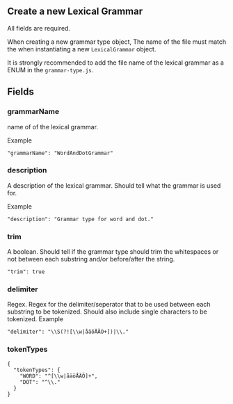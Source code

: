 
## Create a new Lexical Grammar

All fields are required.

When creating a new grammar type object, 
The name of the file must match the when instantiating a new ```LexicalGrammar``` object.  

It is strongly recommended to add the file name of the lexical grammar as a ENUM in the ```grammar-type.js```.

## Fields

### grammarName
name of of the lexical grammar. 

Example
```
"grammarName": "WordAndDotGrammar"
```

### description
A description of the lexical grammar. Should tell what the grammar is used for. 

Example
```
"description": "Grammar type for word and dot."
```

### trim
A boolean. Should tell if the grammar type should trim the whitespaces or not between each substring and/or before/after the string.
```
"trim": true
```

### delimiter
Regex. Regex for the delimiter/seperator that to be used between each substring to be tokenized. 
Should also include single characters to be tokenized. 
Example
```
"delimiter": "\\S(?![\\w|åäöÅÄÖ+])|\\."
```

### tokenTypes
```
{
  "tokenTypes": {
    "WORD": "^[\\w|åäöÅÄÖ]+",
    "DOT": "^\\."
  }
}
```